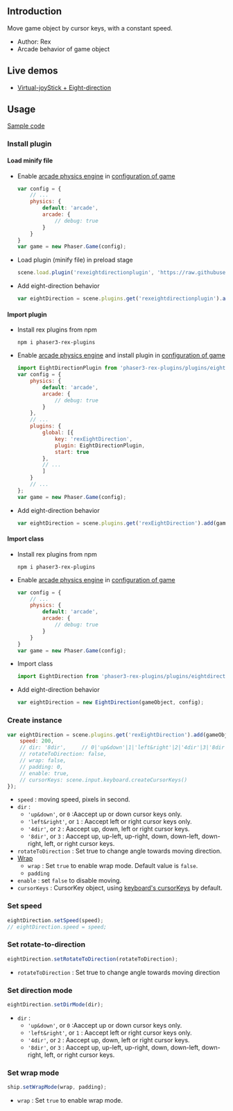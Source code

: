 ## Introduction

Move game object by cursor keys, with a constant speed.

- Author: Rex
- Arcade behavior of game object

## Live demos

- [Virtual-joyStick + Eight-direction](https://codepen.io/rexrainbow/pen/KxWpWa)

## Usage

[Sample code](https://github.com/rexrainbow/phaser3-rex-notes/tree/master/examples/eightdirection)

### Install plugin

#### Load minify file

- Enable [arcade physics engine](arcade-world.md) in [configuration of game](game.md#configuration)
    ```javascript
    var config = {
        // ...
        physics: {
            default: 'arcade',
            arcade: {
                // debug: true
            }
        }
    }
    var game = new Phaser.Game(config);
    ```
- Load plugin (minify file) in preload stage
    ```javascript
    scene.load.plugin('rexeightdirectionplugin', 'https://raw.githubusercontent.com/rexrainbow/phaser3-rex-notes/master/dist/rexeightdirectionplugin.min.js', true);
    ```
- Add eight-direction behavior
    ```javascript
    var eightDirection = scene.plugins.get('rexeightdirectionplugin').add(gameObject, config);
    ```

#### Import plugin

- Install rex plugins from npm
    ```
    npm i phaser3-rex-plugins
    ```
- Enable [arcade physics engine](arcade-world.md) and install plugin in [configuration of game](game.md#configuration)
    ```javascript
    import EightDirectionPlugin from 'phaser3-rex-plugins/plugins/eightdirection-plugin.js';
    var config = {
        physics: {
            default: 'arcade',
            arcade: {
                // debug: true
            }
        },
        // ...
        plugins: {
            global: [{
                key: 'rexEightDirection',
                plugin: EightDirectionPlugin,
                start: true
            },
            // ...
            ]
        }
        // ...
    };
    var game = new Phaser.Game(config);
    ```
- Add eight-direction behavior
    ```javascript
    var eightDirection = scene.plugins.get('rexEightDirection').add(gameObject, config);
    ```

#### Import class

- Install rex plugins from npm
    ```
    npm i phaser3-rex-plugins
    ```
- Enable [arcade physics engine](arcade-world.md) in [configuration of game](game.md#configuration)
    ```javascript
    var config = {
        // ...
        physics: {
            default: 'arcade',
            arcade: {
                // debug: true
            }
        }
    }
    var game = new Phaser.Game(config);
    ```
- Import class
    ```javascript
    import EightDirection from 'phaser3-rex-plugins/plugins/eightdirection.js';
    ```
- Add eight-direction behavior
    ```javascript
    var eightDirection = new EightDirection(gameObject, config);
    ```

### Create instance

```javascript
var eightDirection = scene.plugins.get('rexEightDirection').add(gameObject, {
    speed: 200,
    // dir: '8dir',     // 0|'up&down'|1|'left&right'|2|'4dir'|3|'8dir'
    // rotateToDirection: false,
    // wrap: false,
    // padding: 0,
    // enable: true,
    // cursorKeys: scene.input.keyboard.createCursorKeys()
});
```

- `speed` : moving speed, pixels in second.
- `dir` :
    - `'up&down'`, or `0` :Aaccept up or down cursor keys only.
    - `'left&right'`, or `1` : Aaccept left or right cursor keys only.
    - `'4dir'`, or `2` : Aaccept up, down, left or right cursor keys.
    - `'8dir'`, or `3` : Aaccept up, up-left, up-right, down, down-left, down-right, left, or right cursor keys.
- `rotateToDirection` : Set true to change angle towards moving direction.
- [Wrap](arcade-world.md#wrap)
    - `wrap` : Set `true` to enable wrap mode. Default value is `false`.
    - `padding`
- `enable` : set `false` to disable moving.
- `cursorKeys` : CursorKey object, using [keyboard's cursorKeys](keyboardevents.md#get-state-of-cursorkeys) by default.

### Set speed

```javascript
eightDirection.setSpeed(speed);
// eightDirection.speed = speed;
```

### Set rotate-to-direction

```javascript
eightDirection.setRotateToDirection(rotateToDirection);
```

- `rotateToDirection` : Set true to change angle towards moving direction

### Set direction mode

```javascript
eightDirection.setDirMode(dir);
```

- `dir` :
    - `'up&down'`, or `0` :Aaccept up or down cursor keys only.
    - `'left&right'`, or `1` : Aaccept left or right cursor keys only.
    - `'4dir'`, or `2` : Aaccept up, down, left or right cursor keys.
    - `'8dir'`, or `3` : Aaccept up, up-left, up-right, down, down-left, down-right, left, or right cursor keys.

### Set wrap mode

```javascript
ship.setWrapMode(wrap, padding);
```

- `wrap` : Set `true` to enable wrap mode.